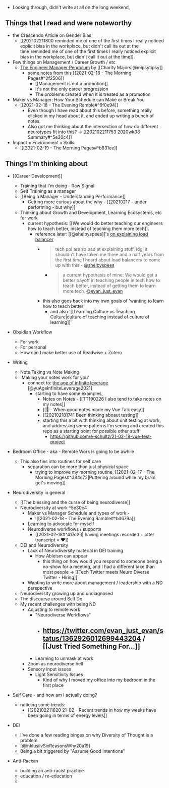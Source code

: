 - Looking through, didn't write at all on the long weekend,

## Things that I read and were noteworthy 
- the Crescendo Article on Gender Bias 
	- [[202102211800 reminded me of one of the first times I really noticed explicit bias in the workplace, but didn't call ita out at the time|reminded me of one of the first times I really noticed explicit bias in the workplace, but didn't call it out at the time]]. 
- Few things on Management / Career Growth / etc 
	- [The Engineer Manager Pendulum](https://charity.wtf/2017/05/11/the-engineer-manager-pendulum/) by [[Charity Majors|@mipsytipsy]] 
		- some notes from this [[2021-02-18 - The Morning Pages#^2f2506]]
			- [[Management is not a promotion]]
			- It's not the only career progression
			- The problems created when it is treated as a promotion
- Maker vs Manager: How Your Schedule can Make or Break You 
	- [[2021-02-18 - The Evening Ramble#^6f0e94]]
		- Even though I have read about this before, something really clicked in my head about it, and ended up writing a bunch of notes.
		- Also got me thinking about the intersection of how do different neurotypes fit into this? -> [[202102211753 2020wk08 Summary#^5e30c4]]
- Impact = Environment x Skills 
	- ![[2021-02-19 - The Morning Pages#^b831ee]]
## Things I'm thinking about
- [[Career Development]]
	- Training that I'm doing - Raw Signal
	- Self Training as a manager
	- [[Being a Manager - Understanding Performance]]
		- Getting more curious about the why - [[20210217 - under performing - but why]]
	- Thinking about Growth and Development, Learning Ecosystems, etc for work
		- current hypothesis: [[We would do better teaching our engineers how to teach better, instead of teaching them more tech]].
			- reference later: [[@shelbyspees]]'s [on explaining load balancer](https://twitter.com/shelbyspees/status/1363279245938626564)
				- > tech ppl are so bad at explaining stuff, idgi it shouldn't have taken me three and a half years from the first time I heard about load balancers to come up with this - [@shelbyspees](https://twitter.com/shelbyspees/status/1363289187240136707)
					- > a current hypothesis of mine: We would get a better payoff in teaching people in tech how to teach better, instead of getting them to learn more tech. [@evan_just_evan](https://twitter.com/evan_just_evan/status/1363292628003995652)
				- this also goes back into my own goals of 'wanting to learn how to teach better'
					- and also '[[Learning Culture vs Teaching Culture|culture of teaching instead of culture of learning]]'
- Obsidian Workflow
	- For work
	- For personal
	- How can I make better use of Readwise + Zotero 
- Writing
	- Note Taking vs Note Making
	- 'Making your notes work for you'
		- connect to: [the age of infinite leverage](https://www.value.app/feed/the-age-of-infinite-leverage) [@yuAgeInfiniteLeverage2021]
			- starting to have some examples,
				- Notes on Notes - [[TT190226 I also tend to take notes on my notes]]
				-   [[🌱 - When good notes made my Vue Talk easy]]
				-  [[202102181741 Been thinking aboaut testing]]
				-  starting this a bit with thinking about unit testing at work, and addressing some patterns I'm seeing and created this repo as a starting point for possible other stuff
					-  https://github.com/e-schultz/21-02-18-vue-test-project

- Bedroom Office - aka - Remote Work is going to be awhile
	- This also ties into routines for self care
		- separation can be more than just physical space
			- trying to improve my morning routine, [[2021-02-17 - The Morning Pages#^384c72|Puttering around while my brain get's moving]]
- Neurodiversity in general
	- [[The blessing and the curse of being neurodiverse]]
	- Neurodiversity at work ^5e30c4
		- Maker vs Manager Schedule and types of work - 
			- ![[2021-02-18 - The Evening Ramble#^bd679a]]
		- Learning to advocate for myself
		- Neurodiverse workflows / supports 
			- [[2021-02-18#^417c23| having meetings recorded + otter transcript = ♥️]]
	- DEI and Neurodiversity
		- Lack of Neurodiversity material in DEI training
			- How Ableism can appear 
				- this thing on how would you respond to someone being a no-show for a meeting, and I had a different take than most people -> [[Tech Twitter meets Neuro Diverse Twitter - Hiring]]
		- Wanting to write more about management / leadership with a  ND perspective 
	- Neurodiversity growing up and undiagnosed
	- The discourse around Self Dx 
	- My recent challenges with being ND
		- Adjusting to remote work
			- "Neurodiverse Workflows"
				- https://twitter.com/evan_just_evan/status/1362926012699443204 / [[Just Tried Something For...]]
					- 
			- Learning to unmask at work
		- Zoom as neurodiverse hell
		- Sensory input issues
			- Light Sensitivity Issues
				- Kind of why I moved my office into my bedroom in the first place
- Self Care - and how am I actually doing?
	- noticing some trends:
		- [[202102211820 21-02 - Recent trends in how my weeks have been going in terms of energy levels]]
- DEI 
	- I've done a few reading binges on why Diversity of Thought is a problem 
	- [@inklusiivSixReasonsWhy20a19]
	- Being a bit triggered by "Assume Good Intentions"
- Anti-Racism 
	- building an anti-racist practice
	- education / re-education
	- 